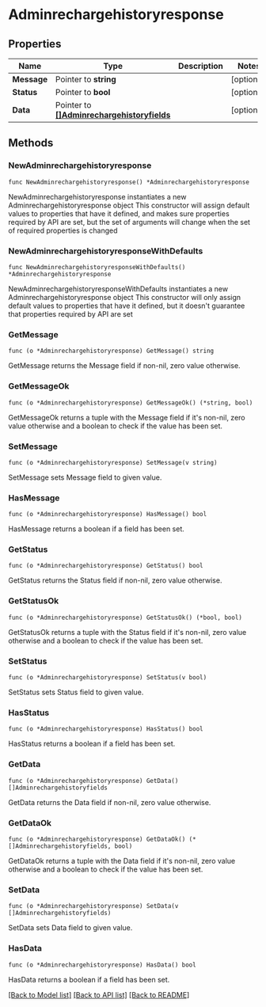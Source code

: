 # Adminrechargehistoryresponse

## Properties

Name | Type | Description | Notes
------------ | ------------- | ------------- | -------------
**Message** | Pointer to **string** |  | [optional] 
**Status** | Pointer to **bool** |  | [optional] 
**Data** | Pointer to [**[]Adminrechargehistoryfields**](Adminrechargehistoryfields.md) |  | [optional] 

## Methods

### NewAdminrechargehistoryresponse

`func NewAdminrechargehistoryresponse() *Adminrechargehistoryresponse`

NewAdminrechargehistoryresponse instantiates a new Adminrechargehistoryresponse object
This constructor will assign default values to properties that have it defined,
and makes sure properties required by API are set, but the set of arguments
will change when the set of required properties is changed

### NewAdminrechargehistoryresponseWithDefaults

`func NewAdminrechargehistoryresponseWithDefaults() *Adminrechargehistoryresponse`

NewAdminrechargehistoryresponseWithDefaults instantiates a new Adminrechargehistoryresponse object
This constructor will only assign default values to properties that have it defined,
but it doesn't guarantee that properties required by API are set

### GetMessage

`func (o *Adminrechargehistoryresponse) GetMessage() string`

GetMessage returns the Message field if non-nil, zero value otherwise.

### GetMessageOk

`func (o *Adminrechargehistoryresponse) GetMessageOk() (*string, bool)`

GetMessageOk returns a tuple with the Message field if it's non-nil, zero value otherwise
and a boolean to check if the value has been set.

### SetMessage

`func (o *Adminrechargehistoryresponse) SetMessage(v string)`

SetMessage sets Message field to given value.

### HasMessage

`func (o *Adminrechargehistoryresponse) HasMessage() bool`

HasMessage returns a boolean if a field has been set.

### GetStatus

`func (o *Adminrechargehistoryresponse) GetStatus() bool`

GetStatus returns the Status field if non-nil, zero value otherwise.

### GetStatusOk

`func (o *Adminrechargehistoryresponse) GetStatusOk() (*bool, bool)`

GetStatusOk returns a tuple with the Status field if it's non-nil, zero value otherwise
and a boolean to check if the value has been set.

### SetStatus

`func (o *Adminrechargehistoryresponse) SetStatus(v bool)`

SetStatus sets Status field to given value.

### HasStatus

`func (o *Adminrechargehistoryresponse) HasStatus() bool`

HasStatus returns a boolean if a field has been set.

### GetData

`func (o *Adminrechargehistoryresponse) GetData() []Adminrechargehistoryfields`

GetData returns the Data field if non-nil, zero value otherwise.

### GetDataOk

`func (o *Adminrechargehistoryresponse) GetDataOk() (*[]Adminrechargehistoryfields, bool)`

GetDataOk returns a tuple with the Data field if it's non-nil, zero value otherwise
and a boolean to check if the value has been set.

### SetData

`func (o *Adminrechargehistoryresponse) SetData(v []Adminrechargehistoryfields)`

SetData sets Data field to given value.

### HasData

`func (o *Adminrechargehistoryresponse) HasData() bool`

HasData returns a boolean if a field has been set.


[[Back to Model list]](../README.md#documentation-for-models) [[Back to API list]](../README.md#documentation-for-api-endpoints) [[Back to README]](../README.md)


